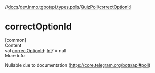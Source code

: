 //[docs](../../../index.md)/[dev.inmo.tgbotapi.types.polls](../index.md)/[QuizPoll](index.md)/[correctOptionId](correct-option-id.md)



# correctOptionId  
[common]  
Content  
val [correctOptionId](correct-option-id.md): [Int](https://kotlinlang.org/api/latest/jvm/stdlib/kotlin/-int/index.html)? = null  
More info  


Nullable due to documentation (https://core.telegram.org/bots/api#poll)

  



